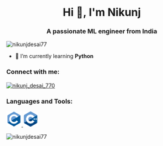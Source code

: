 <h1 align="center">Hi 👋, I'm Nikunj</h1>
<h3 align="center">A passionate ML engineer from India</h3>

<p align="left"> <img src="https://komarev.com/ghpvc/?username=nikunjdesai77&label=Profile%20views&color=0e75b6&style=flat" alt="nikunjdesai77" /> </p>

- 🌱 I’m currently learning **Python**

<h3 align="left">Connect with me:</h3>
<p align="left">
<a href="https://instagram.com/nikunj_desai_770" target="blank"><img align="center" src="https://raw.githubusercontent.com/rahuldkjain/github-profile-readme-generator/master/src/images/icons/Social/instagram.svg" alt="nikunj_desai_770" height="30" width="40" /></a>
</p>

<h3 align="left">Languages and Tools:</h3>
<p align="left"> <a href="https://www.cprogramming.com/" target="_blank" rel="noreferrer"> <img src="https://raw.githubusercontent.com/devicons/devicon/master/icons/c/c-original.svg" alt="c" width="40" height="40"/> </a> <a href="https://www.w3schools.com/cpp/" target="_blank" rel="noreferrer"> <img src="https://raw.githubusercontent.com/devicons/devicon/master/icons/cplusplus/cplusplus-original.svg" alt="cplusplus" width="40" height="40"/> </a> </p>

<p><img align="center" src="https://github-readme-stats.vercel.app/api/top-langs?username=nikunjdesai77&show_icons=true&locale=en&layout=compact" alt="nikunjdesai77" /></p>
